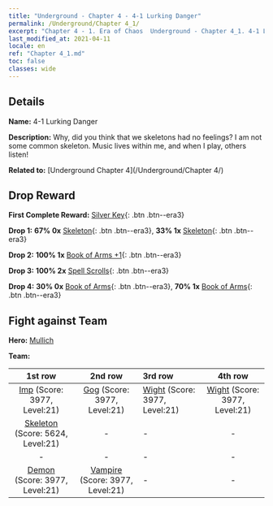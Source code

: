 ```yaml
---
title: "Underground - Chapter 4 - 4-1 Lurking Danger"
permalink: /Underground/Chapter 4_1/
excerpt: "Chapter 4 - 1. Era of Chaos  Underground - Chapter 4_1. 4-1 Lurking Danger"
last_modified_at: 2021-04-11
locale: en
ref: "Chapter 4_1.md"
toc: false
classes: wide
---
```


## Details

 **Name:** 4-1 Lurking Danger

 **Description:** Why, did you think that we skeletons had no feelings? I am not some common skeleton. Music lives within me, and when I play, others listen!

 **Related to:** [Underground Chapter 4](/Underground/Chapter 4/)

## Drop Reward

 **First Complete Reward:** [Silver Key](/Items/con_693/){: .btn .btn--era3}

 **Drop 1:** **67% 0x** [Skeleton](/Items/unt_208/){: .btn .btn--era3}, **33% 1x** [Skeleton](/Items/unt_208/){: .btn .btn--era3}

 **Drop 2:** **100% 1x** [Book of Arms +1](/Items/mat_25/){: .btn .btn--era3}

 **Drop 3:** **100% 2x** [Spell Scrolls](/Items/con_694/){: .btn .btn--era3}

 **Drop 4:** **30% 0x** [Book of Arms](/Items/mat_18/){: .btn .btn--era3}, **70% 1x** [Book of Arms](/Items/mat_18/){: .btn .btn--era3}


## Fight against Team
 **Hero:** [Mullich](/heroes/Mullich/)

 **Team:**


  | 1st row | 2nd row | 3rd row | 4th row |
  |:----:|:----:|:----|:----:|
  | [Imp](/units/Imp/) (Score: 3977, Level:21)  | [Gog](/units/Gog/) (Score: 3977, Level:21)  | [Wight](/units/Wight/) (Score: 3977, Level:21)  | [Wight](/units/Wight/) (Score: 3977, Level:21)  |
  | [Skeleton](/units/Skeleton/) (Score: 5624, Level:21)  | - | - | - |
  | - | - | - | - |
  | [Demon](/units/Demon/) (Score: 3977, Level:21)  | [Vampire](/units/Vampire/) (Score: 3977, Level:21)  | - | - |


